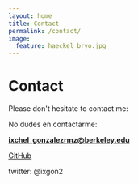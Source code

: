 ```yaml
---
layout: home
title: Contact
permalink: /contact/
image:
  feature: haeckel_bryo.jpg
---
```


# Contact

Please don't hesitate to contact me:

No dudes en contactarme:

**ixchel_gonzalezrmz@berkeley.edu** 


[GitHub](https://github.com/ixchelgzlzr)


twitter: @ixgon2
